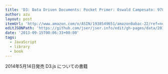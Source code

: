 ```yaml
---
title: 'D3: Data Driven Documents: Pocket Primer: Oswald Campesato: 9781938549656: Amazon.com: Books'
author: azu
layout: post
itemUrl: 'http://www.amazon.com/o/ASIN/1938549651/amazon0abac-22/ref=nosim'
editJSONPath: 'https://github.com/jser/jser.info/edit/gh-pages/data/2013/09/index.json'
date: '2013-09-15T00:06:33+00:00'
tags:
  - JavaScript
  - library
  - book
---
```

2014年5月14日発売
D3.js についての書籍
